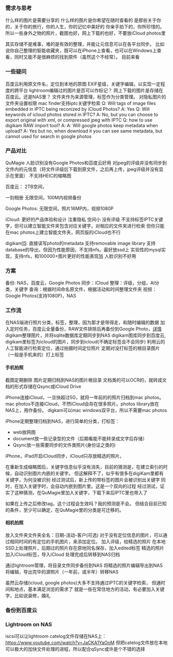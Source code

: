 
### 需求与思考
什么样的图片是需要分享的
什么样的图片是你希望在随时查看的
是那些关于你的，关于你的旅行，你的人生，你的记忆中美好的
你亲手拍下的，你所珍惜的。
所以一些身外之物的照片，截图也好，网上下载的也好，不要放iCloud photos里

其实存储不是难事，难的是有效的整理，并能让元信息可以在各平台同步。
比如说你自己整理的智能收藏夹，既可以在iPhone上查看，也可以在Windows上查看，同时又能不是很麻烦的找到原件（虽然这个不经常）。
目前来看

### 一些疑问
百度云利用原文件名，定位到本地的原图
EXIF星级，关键字编辑，以实现一定程度的跨平台
lightroom编辑过的图片是否可以作标记？
网上下载的图片是存储在百度云。还是NAS里？
文件夹作为来源管理，标签作为分类管理。
对隐私图片的文件夹设置权限
mac finder支持iptc关键字检索
Q: Will tags of image files embedded in IPTC being reconized by iCloud Photos? 
A: Yes
Q: Will keywords of icloud photos stored in IPTC? 
A: No, but you can choose to export original with xml, or compressed jpeg with IPTC
Q: how to use digikam RAW import tool?
A:
A: Will google photos keep metadata when upload?
A: Yes but no, when download it you can see same metadata, but cannot used for search in google photos


### 产品对比
QuMagie
人脸识别没有Google Photos和百度云好用
对jpeg的评级并没有同步到文件内的元信息（将文件评级后下载到原文件，之后再上传，jpeg评级并没有显示在里面）
不支持HEIC的缩略图

百度云：
2TB空间，

一刻相册
无限空间，100M内视频备份

Google Photos:
无限空间，照片16MP内，视频1080P

iCloud:
更好的产品体验和设计
注重隐私
空间小
没有评级
不支持标签IPTC关键字，但可以建立智能文件夹包含对应关键字，对相应的文件夹进行检索
但你只能在mac photos上建立智能文件夹，网页版的iCloud也不行

digikam[15]:
直接读写photo的metadata
支持removable image library
支持database的导出，但因为性能原因，不支持nfs。最好放ssd上
实验性的mysql实现，支持nfs，和100000+图片更好的性能表现[16]
人脸识别不好用


### 方案
备份: NAS，百度云，Google Photos
同步：iCloud
整理：评级，分组，AI分类，关键字
查询：根据时间命名原文件，根据活动和时间整理文件夹
视频：Google Photos(支持1080P)，NAS

### 工作流
在NAS端进行照片分类，标签，整理，因为那才是带得走，和随时编辑的数据
加入定时任务，百度云全量备份，RAW文件排除后再备份到Google Photo，[详情](#user-content-备份到百度云)
digikam整理图片，并将sqlite数据库定期同步到NAS
digikam图库同步到百度云,
digikam里标签为icloud的图片，同步到icloud(不确定标签会不会同步)
利用云的人工智能进行检索定位，通过拍摄时间定位照片
定期对没打标签的根目录图片（一般是手机来的）打上标签
#### 手机拍照
截图定期删除
图片定期归档到NAS的图片根目录
文档类的可以OCR的，就转成文档的形式存储在Qsync或iCloud Drive

iPhone连接iCloud，一旦快超过5G，就将一年前的的照片归档到mac photos。
mac photos不连接iCloud，不然iCloud会存在很多照片。photos library放在NAS上，用作备份。
digkam可以mac windows双平台，所以不需要mac photos


iPhone定期整理归档到NAS，进行简单的分类，打标签：
- web放网图
- document放一些记录型的文件（后期看能不能转录成文字后存储）
- Qsync放一些需要同步的文件类照片(身份证之类的)

iPhone，iPad开启iCloud同步，iCloud只存放精选的照片。

在重新生成缩略图后，关键字信息似乎没有消失，目前的猜测是，在建立索引的时候，自动识别图片内嵌的关键字。
但这解释不了，似乎有很多在digiKam里都有关键字，为何没被识别
经过测试后，新上传的带标签的图片会被识别出关键字
同时，在加入关键字时，会自动内嵌到图片里。这是一个双向的过程
经过测试，证实了这种猜测，在QuMagie里加入关键字，下载下来后IPTC里也带入了

如果在上传之后修改tag，这个过程会生效吗？我的预测是不会。
但结合目前已知的条件，至少可以确定，在QuMagie里的分类是可迁移的。

#### 相机拍照
放入文件夹文件夹全名：日期-活动-客户(可选)
对于没有定位信息的图片，可以通过相同时间的有定位的手机图片，来添加定位。
加入评级，给精选的照片
在本地SSD上处理照片，后期过的照片存在原地同名保存，加入edited标签
精选的照片加入iCloud标签，导入iCloud
处理完成后转移到NAS归档

通过lightroom管理，将目录文件同步备份到NAS
将精选的照片编辑导出到NAS
将编辑，导出完毕的源照片（一年前，或半年）转移NAS


虽然云存储(icloud, google photos)大多不支持通过IPTC的关键字检索，
但通时间和地点，基本满足浏览的需求了
就是一些在常住地方的活动，有必要加入关键字，比如说装修，婚礼



### 备份到百度云
[19]: https://support.google.com/photos/answer/9316089 "Photos & Drive不再同步"
[20]: https://nascompares.com/answer/google-photos-sync-with-qnap-nas/ "利用"


### Lightroom on NAS
iscsi可以让lightroom catelog文件存储在NAS上：https://www.youtube.com/watch?v=JaCKA1YaOoM
但把catelog文件放在本地可以极大的加快文件处理的进程，所以配合qSync或许是个不错的选择




[1]: https://web.everphoto.cn/
[2]: https://pan.baidu.com
[3]: https://photos.google.com/
[4]: https://support.google.com/photos/answer/6220791?hl=en&ref_topic=6156061 "Google Photos的上传尺寸限制" 
[4.1]: https://support.google.com/photos/answer/6193313?co=GENIE.Platform%3DDesktop&hl=en "Google Photos 支持的文件格式"
[5]: https://picasa.google.com/
[6]: https://www.zhihu.com/question/316519032/answer/627698452 "摄影师都怎么管理自己的图片？"
[7]: https://www.zhihu.com/question/35583053/answer/137968992 "请教下用lightroom管理照片,硬盘又不够大,怎么存储数据呢, NAS? - 以宁的回答 - 知乎"
[10]: https://v2ex.com/t/657535 "你们都是如何管理自己的照片的？"
[11]: https://www.v2ex.com/t/407080 "关于跨平台备份和浏览照片"
[12]: https://www.youtube.com/watch?v=9E0EDIqREqg
[13]: https://www.youtube.com/watch?v=h-a739LKnro
[14]: https://www.youtube.com/watch?v=h-a739LKnro
[15]: https://invent.kde.org/graphics/digikam
[16]: https://docs.kde.org/trunk5/en/extragear-graphics/digikam/using-setup.html#using-setup-database
[17]: https://www.youtube.com/watch?v=Lr826lxVfWk "完整的拍摄，整理，后期工作流示例"
[18]: https://stackoverflow.com/questions/9542359/does-png-contain-exif-data-like-jpg
